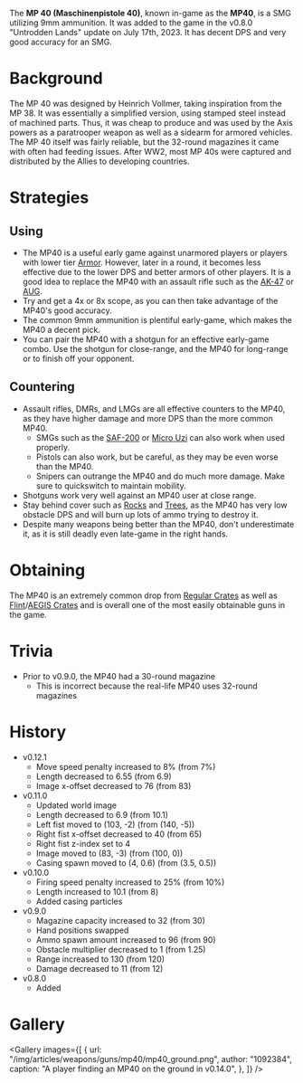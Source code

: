 The **MP 40 (Maschinenpistole 40)**, known in-game as the **MP40**, is a SMG utilizing 9mm ammunition. It was added to the game in the v0.8.0 "Untrodden Lands" update on July 17th, 2023. It has decent DPS and very good accuracy for an SMG.

# Background

The MP 40 was designed by Heinrich Vollmer, taking inspiration from the MP 38. It was essentially a simplified version, using stamped steel instead of machined parts. Thus, it was cheap to produce and was used by the Axis powers as a paratrooper weapon as well as a sidearm for armored vehicles. The MP 40 itself was fairly reliable, but the 32-round magazines it came with often had feeding issues. After WW2, most MP 40s were captured and distributed by the Allies to developing countries.

# Strategies

## Using

- The MP40 is a useful early game against unarmored players or players with lower tier [Armor](/equipment/armor). However, later in a round, it becomes less effective due to the lower DPS and better armors of other players. It is a good idea to replace the MP40 with an assault rifle such as the [AK-47](weapons/guns/ak47) or [AUG](weapons/guns/aug).
- Try and get a 4x or 8x scope, as you can then take advantage of the MP40's good accuracy.
- The common 9mm ammunition is plentiful early-game, which makes the MP40 a decent pick.
- You can pair the MP40 with a shotgun for an effective early-game combo. Use the shotgun for close-range, and the MP40 for long-range or to finish off your opponent.

## Countering

- Assault rifles, DMRs, and LMGs are all effective counters to the MP40, as they have higher damage and more DPS than the more common MP40.
  - SMGs such as the [SAF-200](weapons/guns/saf200) or [Micro Uzi](weapons/guns/micro_uzi) can also work when used properly.
  - Pistols can also work, but be careful, as they may be even worse than the MP40.
  - Snipers can outrange the MP40 and do much more damage. Make sure to quickswitch to maintain mobility.
- Shotguns work very well against an MP40 user at close range.
- Stay behind cover such as [Rocks](/obstacles/rock) and [Trees](/obstacles/tree), as the MP40 has very low obstacle DPS and will burn up lots of ammo trying to destroy it.
- Despite many weapons being better than the MP40, don't underestimate it, as it is still deadly even late-game in the right hands.

# Obtaining

The MP40 is an extremely common drop from [Regular Crates](/obstacles/regular_crate) as well as [Flint](/obstacles/flint_crate)/[AEGIS Crates](/obstacles/aegis_crate) and is overall one of the most easily obtainable guns in the game.

# Trivia

- Prior to v0.9.0, the MP40 had a 30-round magazine
  - This is incorrect because the real-life MP40 uses 32-round magazines

# History

- v0.12.1
  - Move speed penalty increased to 8% (from 7%)
  - Length decreased to 6.55 (from 6.9)
  - Image x-offset decreased to 76 (from 83)
- v0.11.0
  - Updated world image
  - Length decreased to 6.9 (from 10.1)
  - Left fist moved to (103, -2) (from (140, -5))
  - Right fist x-offset decreased to 40 (from 65)
  - Right fist z-index set to 4
  - Image moved to (83, -3) (from (100, 0))
  - Casing spawn moved to (4, 0.6) (from (3.5, 0.5))
- v0.10.0
  - Firing speed penalty increased to 25% (from 10%)
  - Length increased to 10.1 (from 8)
  - Added casing particles
- v0.9.0
  - Magazine capacity increased to 32 (from 30)
  - Hand positions swapped
  - Ammo spawn amount increased to 96 (from 90)
  - Obstacle multiplier decreased to 1 (from 1.25)
  - Range increased to 130 (from 120)
  - Damage decreased to 11 (from 12)
- v0.8.0
  - Added

# Gallery

<Gallery
  images={[
    {
      url: "/img/articles/weapons/guns/mp40/mp40_ground.png",
      author: "1092384",
      caption: "A player finding an MP40 on the ground in v0.14.0",
    },
  ]}
/>
